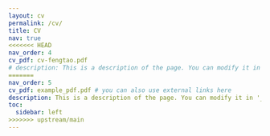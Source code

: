 ```yaml
---
layout: cv
permalink: /cv/
title: CV
nav: true
<<<<<<< HEAD
nav_order: 4
cv_pdf: cv-fengtao.pdf
# description: This is a description of the page. You can modify it in 'pages/_cv.md'. You can also change or remove the top pdf download button.
=======
nav_order: 5
cv_pdf: example_pdf.pdf # you can also use external links here
description: This is a description of the page. You can modify it in '_pages/cv.md'. You can also change or remove the top pdf download button.
toc:
  sidebar: left
>>>>>>> upstream/main
---
```

